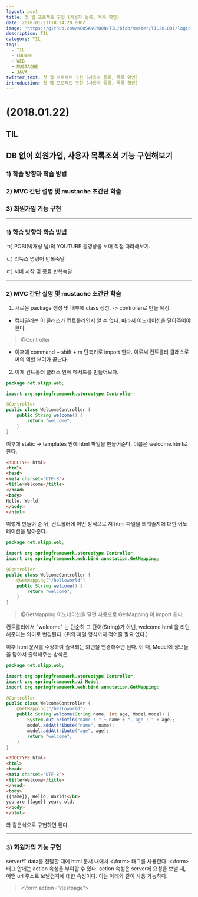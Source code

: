 ```yaml
---
layout: post
title: 첫 웹 프로젝트 구현 (사용자 등록, 목록 확인)
date: 2018-01-21T18:24:20.000Z
image: 'https://github.com/KOOSANGYOON/TIL/blob/master/TIL201801/login.jpg?raw=true'
description: TIL
category: TIL
tags:
  - TIL
  - CODING
  - WEB
  - MUSTACHE
  - JAVA
twitter_text: 첫 웹 프로젝트 구현 (사용자 등록, 목록 확인)
introduction: 첫 웹 프로젝트 구현 (사용자 등록, 목록 확인)
---
```


# (2018.01.22)

## TIL

## DB 없이 회원가입, 사용자 목록조회 기능 구현해보기
### 1) 학습 방향과 학습 방법
### 2) MVC 간단 설명 및 mustache 초간단 학습
### 3) 회원가입 기능 구현

---
### 1) 학습 방향과 학습 방법

ㄱ) POBI(박재성 님)의 YOUTUBE 동영상을 보며 직접 따라해보기.

ㄴ) 리눅스 명령어 반복숙달

ㄷ) 서버 시작 및 종료 반복숙달

---
### 2) MVC 간단 설명 및 mustache 초간단 학습

1) 새로운 package 생성 및 내부에 class 생성. -> controller로 만들 예정.
- 컴파일러는 이 클래스가 컨트롤러인지 알 수 없다. 따라서 어노테이션을 달아주어야 한다.
> @Controller

- 이후에 command + shift + m 단축키로 import 한다. 이로써 컨트롤러 클래스로써의
역할 부여가 끝난다.

2) 이제 컨트롤러 클래스 안에 메서드를 만들어보자.

```java
package net.slipp.web;

import org.springframework.stereotype.Controller;

@Controller
public class WelcomeController {
	public String welcome() {
		return "welcome";
	}
}
```

이후에 static -> templates 안에 html 파일을 만들어준다. 이름은 welcome.html로 한다.

```html
<!DOCTYPE html>
<html>
<head>
<meta charset="UTF-8">
<title>Welcome</title>
</head>
<body>
Hello, World!
</body>
</html>
```

이렇게 만들어 준 뒤, 컨트롤러에 어떤 방식으로 저 html 파일을 띄워줄지에 대한 어노테이션을
달아준다.

```java
package net.slipp.web;

import org.springframework.stereotype.Controller;
import org.springframework.web.bind.annotation.GetMapping;

@Controller
public class WelcomeController {
	@GetMapping("/helloworld")
	public String welcome() {
		return "welcome";
	}
}
```
> @GetMapping 어노테이션을 달면 자동으로 GetMapping 이 import 된다.

컨트롤러에서 "welcome" 는 단순히 그 단어(String)가 아닌, welcome.html 을
리턴해준다는 의미로 변경된다. (뒤의 파일 형식까지 적어줄 필요 없다.)

이후 html 문서를 수정하여 출력되는 화면을 변경해주면 된다.
이 때, Model에 정보들을 담아서 출력해주는 방식은,

```java
package net.slipp.web;

import org.springframework.stereotype.Controller;
import org.springframework.ui.Model;
import org.springframework.web.bind.annotation.GetMapping;

@Controller
public class WelcomeController {
	@GetMapping("/helloworld")
	public String welcome(String name, int age, Model model) {
		System.out.println("name : " + name + ", age : " + age);
		model.addAttribute("name", name);
		model.addAttribute("age", age);
		return "welcome";
	}
}
```

```html
<!DOCTYPE html>
<html>
<head>
<meta charset="UTF-8">
<title>Welcome</title>
</head>
<body>
{{name}}, Hello, World!</br>
you are {{age}} years old.
</body>
</html>
```

와 같은식으로 구현하면 된다.

---
### 3) 회원가입 기능 구현

server로 data를 전달할 때에 html 문서 내에서 <\form> 태그를 사용한다.
<\form> 태그 안에는 action 속성을 부여할 수 있다. action 속성은 server에 요청을
보낼 때, 어떤 url 주소로 보낼건지에 대한 속성이다. 이는 아래와 같이 사용 가능하다.
> <\form action="/testpage">
